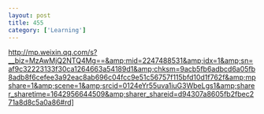 ```yaml
---
layout: post
title: 455
category: ['Learning']
---
```


http://mp.weixin.qq.com/s?__biz=MzAwMjQ2NTQ4Mg==&amp;mid=2247488531&amp;idx=1&amp;sn=af9c32223133f30ca1264663a54189d1&amp;chksm=9acb5fb6adbcd6a05fb8adb8f6cefee3a92eac8ab696c04fcc9e51c56757f115bfd10d1f762f&amp;mpshare=1&amp;scene=1&amp;srcid=0124eYr55uva1iuG3WbeLgs1&amp;sharer_sharetime=1642956644509&amp;sharer_shareid=d94307a8605fb2fbec271a8d8c5a0a86#rd]


